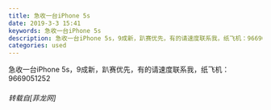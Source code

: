 ```yaml
---
title: 急收一台iPhone 5s
date: 2019-3-3 15:41
keywords: 急收一台iPhone 5s
description: 急收一台iPhone 5s，9成新，趴赛优先，有的请速度联系我，纸飞机：9669051252
categories: used
---
```

<td class="t_f" id="postmessage_3149116">

急收一台iPhone 5s，9成新，趴赛优先，有的请速度联系我，纸飞机：9669051252</td>
###### 转载自[菲龙网]
